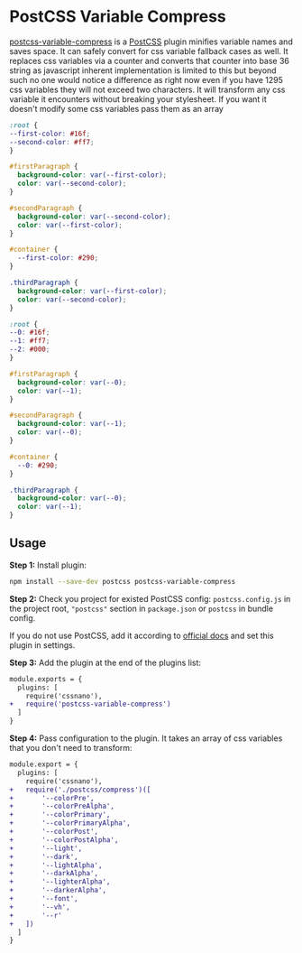 # PostCSS Variable Compress

[postcss-variable-compress] is a [PostCSS] plugin minifies variable names and saves space. It can safely convert for css variable fallback cases as well. It replaces css variables via a counter and converts that counter into base 36 string as javascript inherent implementation is limited to this but beyond such no one would notice a difference as right now even if you have 1295 css variables they will not exceed two characters. It will transform any css variable it encounters without breaking your stylesheet. If you want it doesn't modify some css variables pass them as an array

[PostCSS]: https://github.com/postcss/postcss
[postcss-variable-compress]: https://github.com/navanshu/postcss-variable-compress

```css
:root {
--first-color: #16f;
--second-color: #ff7;
}

#firstParagraph {
  background-color: var(--first-color);
  color: var(--second-color);
}

#secondParagraph {
  background-color: var(--second-color);
  color: var(--first-color);
}

#container {
  --first-color: #290;
}

.thirdParagraph {
  background-color: var(--first-color);
  color: var(--second-color);
}
```

```css
:root {
--0: #16f;
--1: #ff7;
--2: #000;
}

#firstParagraph {
  background-color: var(--0);
  color: var(--1);
}

#secondParagraph {
  background-color: var(--1);
  color: var(--0);
}

#container {
  --0: #290;
}

.thirdParagraph {
  background-color: var(--0);
  color: var(--1);
}
```

## Usage

**Step 1:** Install plugin:

```sh
npm install --save-dev postcss postcss-variable-compress
```

**Step 2:** Check you project for existed PostCSS config: `postcss.config.js`
in the project root, `"postcss"` section in `package.json`
or `postcss` in bundle config.

If you do not use PostCSS, add it according to [official docs]
and set this plugin in settings.

**Step 3:** Add the plugin at the end of the plugins list:

```diff
module.exports = {
  plugins: [
    require('cssnano'),
+   require('postcss-variable-compress')
  ]
}
```

**Step 4:** Pass configuration to the plugin. It takes an array of css variables that you don't need to transform:

```diff
module.export = {
  plugins: [
    require('cssnano'),
+   require('./postcss/compress')([
+       '--colorPre',
+       '--colorPreAlpha',
+       '--colorPrimary',
+       '--colorPrimaryAlpha',
+       '--colorPost',
+       '--colorPostAlpha',
+       '--light',
+       '--dark',
+       '--lightAlpha',
+       '--darkAlpha',
+       '--lighterAlpha',
+       '--darkerAlpha',
+       '--font',
+       '--vh',
+       '--r'
+   ])
  ]  
}
```

[official docs]: https://github.com/postcss/postcss#usage
